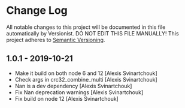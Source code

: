 # Change Log

All notable changes to this project will be documented in this file
automatically by Versionist. DO NOT EDIT THIS FILE MANUALLY!
This project adheres to [Semantic Versioning](http://semver.org/).

## 1.0.1 - 2019-10-21

* Make it build on both node 6 and 12 [Alexis Svinartchouk]
* Check args in crc32_combine_multi [Alexis Svinartchouk]
* Nan is a dev dependency [Alexis Svinartchouk]
* Fix Nan deprecation warnings [Alexis Svinartchouk]
* Fix build on node 12 [Alexis Svinartchouk]
